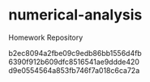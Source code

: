 numerical-analysis
==================

Homework Repository


b2ec8094a2fbe09c9edb86bb1556d4fb
6390f912b609dfc8516541ae9ddde420
d9e0554564a853fb746f7a018c6ca72a
